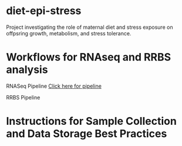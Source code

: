 # diet-epi-stress
Project investigating the role of maternal diet and stress exposure on offpsring growth, metabolism, and stress tolerance. 

# Workflows for RNAseq and RRBS analysis
RNASeq Pipeline [Click here for pipeline](https://github.com/peggybiga/diet-epi-stress/main/blob/9f08aaa04e7662456f491f417524db58c261b186/RNAseq_pipeline.md) 

RRBS Pipeline


# Instructions for Sample Collection and Data Storage Best Practices
